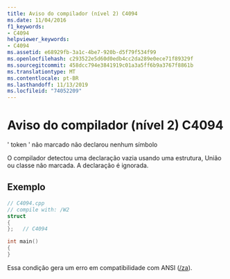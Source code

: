 ```yaml
---
title: Aviso do compilador (nível 2) C4094
ms.date: 11/04/2016
f1_keywords:
- C4094
helpviewer_keywords:
- C4094
ms.assetid: e68929fb-3a1c-4be7-920b-d5f79f534f99
ms.openlocfilehash: c293522e5d60d0edb4cc2da289e0ece71f89329f
ms.sourcegitcommit: 458dcc794e3841919c01a3a5ff6b9a3767f8861b
ms.translationtype: MT
ms.contentlocale: pt-BR
ms.lasthandoff: 11/13/2019
ms.locfileid: "74052209"
---
```

# <a name="compiler-warning-level-2-c4094"></a>Aviso do compilador (nível 2) C4094

' token ' não marcado não declarou nenhum símbolo

O compilador detectou uma declaração vazia usando uma estrutura, União ou classe não marcada. A declaração é ignorada.

## <a name="example"></a>Exemplo

```cpp
// C4094.cpp
// compile with: /W2
struct
{
};   // C4094

int main()
{
}
```

Essa condição gera um erro em compatibilidade com ANSI ([/za](../../build/reference/za-ze-disable-language-extensions.md)).